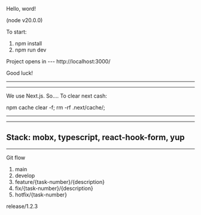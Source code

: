 Hello, word!

(node  v20.0.0)

To start:
1) npm install
2) npm run dev

Project opens in --- http://localhost:3000/

Good luck!

-------------------------
-------------------------
We use Next.js. So....
To clear next cash:

npm cache clear -f; rm -rf .next/cache/;

-------------------------
-------------------------
Stack: 
mobx, typescript, react-hook-form, yup
-------------------------
-------------------------
Git flow

1) main
2) develop
3) feature/{task-number}/{description}
4) fix/{task-number}/{description}
5) hotfix/{task-number}

release/1.2.3
